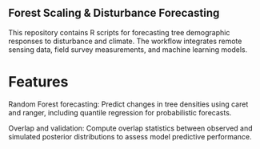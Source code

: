 ## Forest Scaling & Disturbance Forecasting

This repository contains R scripts for forecasting tree demographic responses to disturbance and climate. The workflow integrates remote sensing data, field survey measurements, and machine learning models.

# Features

Random Forest forecasting: Predict changes in tree densities using caret and ranger, including quantile regression for probabilistic forecasts.

Overlap and validation: Compute overlap statistics between observed and simulated posterior distributions to assess model predictive performance.
